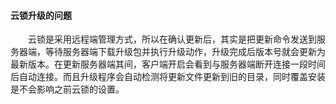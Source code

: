 #### 云锁升级的问题

&emsp;&emsp;云锁是采用远程端管理方式，所以在确认更新后，其实是把更新命令发送到服务器端，等待服务器端下载升级包并执行升级动作，升级完成后版本号就会更新为最新版本。在更新服务器端其间，客户端开启会看到与服务器端断开连接一段时间后自动连接。而且升级程序会自动检测将更新文件更新到旧的目录，同时覆盖安装是不会影响之前云锁的设置。